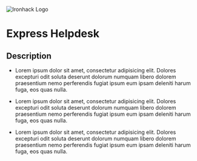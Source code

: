 ![Ironhack Logo](https://i.imgur.com/1QgrNNw.png)
# Express Helpdesk

## Description

- Lorem ipsum dolor sit amet, consectetur adipisicing elit. Dolores excepturi odit soluta deserunt dolorum numquam libero dolorem praesentium nemo perferendis fugiat ipsum eum ipsam deleniti harum fuga, eos quas nulla.

- Lorem ipsum dolor sit amet, consectetur adipisicing elit. Dolores excepturi odit soluta deserunt dolorum numquam libero dolorem praesentium nemo perferendis fugiat ipsum eum ipsam deleniti harum fuga, eos quas nulla.

- Lorem ipsum dolor sit amet, consectetur adipisicing elit. Dolores excepturi odit soluta deserunt dolorum numquam libero dolorem praesentium nemo perferendis fugiat ipsum eum ipsam deleniti harum fuga, eos quas nulla.